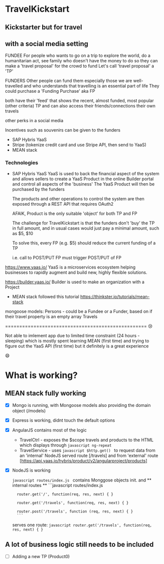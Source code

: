 # TravelKickstart

## Kickstarter but for travel
## with a social media setting

FUNDEE
For people who wants to go on a trip
to explore the world, do a humanitarian act,
see family
who doesn't have the money to do so
they can make a 'travel proposal' for the crowd to fund
Let's call 'travel proposal' a 'TP'

FUNDERS
Other people can fund them
especially those we are well-travelled
and who understands that travelling is an
essential part of life
They could purchase a 'Funding Purchase' aka FP

both have their 'feed' that shows the
recent, almost funded, most popular (other criteria) TP
and can also access their friends/connections
their own travels

other perks in a social media

Incentives such as souvenirs can be given to the
funders

* SAP Hybris YaaS
* Stripe (tokenize credit card and use Stripe API, then send to YaaS)
* MEAN stack


### Technologies
* SAP Hybris YaaS
  YaaS is used to back the financial aspect of the system
  and allows sellers to create a YaaS Product in the online
  Builder portal and control all aspects of the 'business'
  The YaaS Product will then be purchased by the funders

  The products and other operations to control the system
  are then exposed through a REST API
  that requires OAuth2

  AFAIK, Product is the only suitable 'object' for both TP and FP

  The challenge for TravelKickstart is that the funders don't
  'buy' the TP in full amount, and in usual cases
   would just pay a minimal amount, such as $5, $10

   To solve this, every FP (e.g. $5)
   should reduce the current funding of a TP

   i.e. call to POST/PUT FP must trigger POST/PUT of FP


https://www.yaas.io/
YaaS is a microservices ecosystem helping businesses
to rapidly augment and build new, highly flexible solutions.

https://builder.yaas.io/
Builder is used to make an organization
with a Project



* MEAN stack
followed this tutorial
https://thinkster.io/tutorials/mean-stack

mongoose models:
Persons - could be a Fundee or a Funder, based on if their travel property is an empty array
Travels

==================================================
:cry:

Not able to imlement app due to limited time constraint (24 hours - sleeping)
which is mostly spent learning MEAN (first time)
and trying to figure out the YaaS API (first time)
but it definitely is a great experience

:smile:


# What is working?
## MEAN stack fully working
- [x] Mongo is running, with Mongoose models also providing the domain object (/models)

- [x] Express is working, didnt touch the default options

- [x] AngularJS contains most of the logic
    * TravelCtrl - exposes the $scope travels and products to the HTML which displays through ```javascript ng-repeat ```
    * TravelService - uses ```javascript $http.get() ``` to request data from an 'internal' NodeJS served route [/travels]
                    and from 'external' route [https://api.yaas.io/hybris/product/v2/angularproject/products]

- [x] NodeJS is working

    ```javascript routes/index.js ``` contains Monggose objects init. and ** internal routes **
        ```javascript routes/index.js

        router.get('/', function(req, res, next) { }

        router.get('/travels', function(req, res, next) { }

        router.post('/travels', function (req, res, next) { }
        ```
    serves one route: ```javascript router.get('/travels', function(req, res, next) { }```

## A lot of business logic still needs to be included
- [ ] Adding a new TP (Product0)
